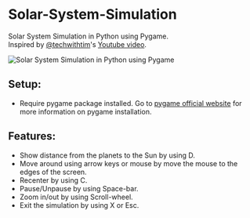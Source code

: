 # Solar-System-Simulation
Solar System Simulation in Python using Pygame.\
Inspired by [@techwithtim](https://github.com/techwithtim)'s [Youtube video](https://youtu.be/WTLPmUHTPqo).

![Solar System Simulation in Python using Pygame](https://cdn.discordapp.com/attachments/756411079156039780/969228757636354068/unknown.png)

## Setup:
- Require pygame package installed. Go to [pygame official website](https://www.pygame.org/wiki/GettingStarted) for more information on pygame installation.

## Features:
- Show distance from the planets to the Sun by using D.
- Move around using arrow keys or mouse by move the mouse to the edges of the screen.
- Recenter by using C.
- Pause/Unpause by using Space-bar.
- Zoom in/out by using Scroll-wheel.
- Exit the simulation by using X or Esc.
